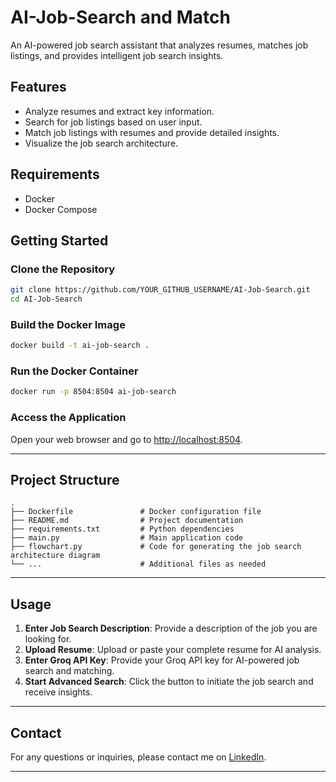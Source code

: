 


# AI-Job-Search and Match

An AI-powered job search assistant that analyzes resumes, matches job listings, and provides intelligent job search insights.  

## Features  

- Analyze resumes and extract key information.  
- Search for job listings based on user input.  
- Match job listings with resumes and provide detailed insights.  
- Visualize the job search architecture.  

## Requirements  

- Docker  
- Docker Compose  

## Getting Started  

### Clone the Repository  

```bash  
git clone https://github.com/YOUR_GITHUB_USERNAME/AI-Job-Search.git  
cd AI-Job-Search  
```  

### Build the Docker Image  

```bash  
docker build -t ai-job-search .  
```  

### Run the Docker Container  

```bash  
docker run -p 8504:8504 ai-job-search  
```  

### Access the Application  

Open your web browser and go to [http://localhost:8504](http://localhost:8504).  

---

## Project Structure  

```
.
├── Dockerfile               # Docker configuration file
├── README.md                # Project documentation
├── requirements.txt         # Python dependencies
├── main.py                  # Main application code
├── flowchart.py             # Code for generating the job search architecture diagram
└── ...                      # Additional files as needed
```  

---

## Usage  

1. **Enter Job Search Description**: Provide a description of the job you are looking for.  
2. **Upload Resume**: Upload or paste your complete resume for AI analysis.  
3. **Enter Groq API Key**: Provide your Groq API key for AI-powered job search and matching.  
4. **Start Advanced Search**: Click the button to initiate the job search and receive insights.  

---

## Contact  

For any questions or inquiries, please contact me on [LinkedIn](https://www.linkedin.com/in/nihar-palem-1b955a183/).  

---

